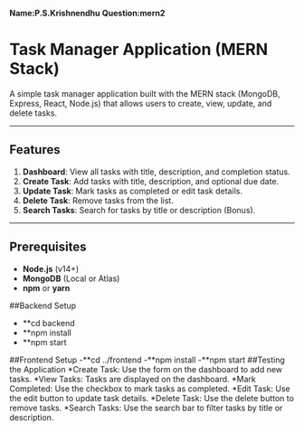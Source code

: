 **Name:P.S.Krishnendhu**
**Question:mern2**

# Task Manager Application (MERN Stack)

A simple task manager application built with the MERN stack (MongoDB, Express, React, Node.js) that allows users to create, view, update, and delete tasks.

---

## Features
1. **Dashboard**: View all tasks with title, description, and completion status.
2. **Create Task**: Add tasks with title, description, and optional due date.
3. **Update Task**: Mark tasks as completed or edit task details.
4. **Delete Task**: Remove tasks from the list.
5. **Search Tasks**: Search for tasks by title or description (Bonus).

---

## Prerequisites
- **Node.js** (v14+)
- **MongoDB** (Local or Atlas)
- **npm** or **yarn**

##Backend Setup
- **cd backend
- **npm install
- **npm start

##Frontend Setup
-**cd ../frontend
-**npm install
-**npm start
##Testing the Application
*Create Task: Use the form on the dashboard to add new tasks.
*View Tasks: Tasks are displayed on the dashboard.
*Mark Completed: Use the checkbox to mark tasks as completed.
*Edit Task: Use the edit button to update task details.
*Delete Task: Use the delete button to remove tasks.
*Search Tasks: Use the search bar to filter tasks by title or description.
